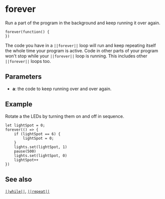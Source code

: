 # forever

Run a part of the program in the background and keep running it over again.

```sig
forever(function() {
})
```

The code you have in a ``||forever||`` loop will run and keep repeating itself the whole time your
program is active. Code in other parts of your program won't stop while your ``||forever||``
loop is running. This includes other ``||forever||`` loops too.

## Parameters

* **a**: the code to keep running over and over again.

## Example

Rotate a the LEDs by turning them on and off in sequence.

```blocks
let lightSpot = 0;
forever(() => {
    if (lightSpot == 6) {
        lightSpot = 0;
    }
    lights.set(lightSpot, 1)
    pause(500)
    lights.set(lightSpot, 0)
    lightSpot++
})
```

## See also

[``||while||``](/blocks/loops/while), [``||repeat||``](/blocks/loops/repeat)